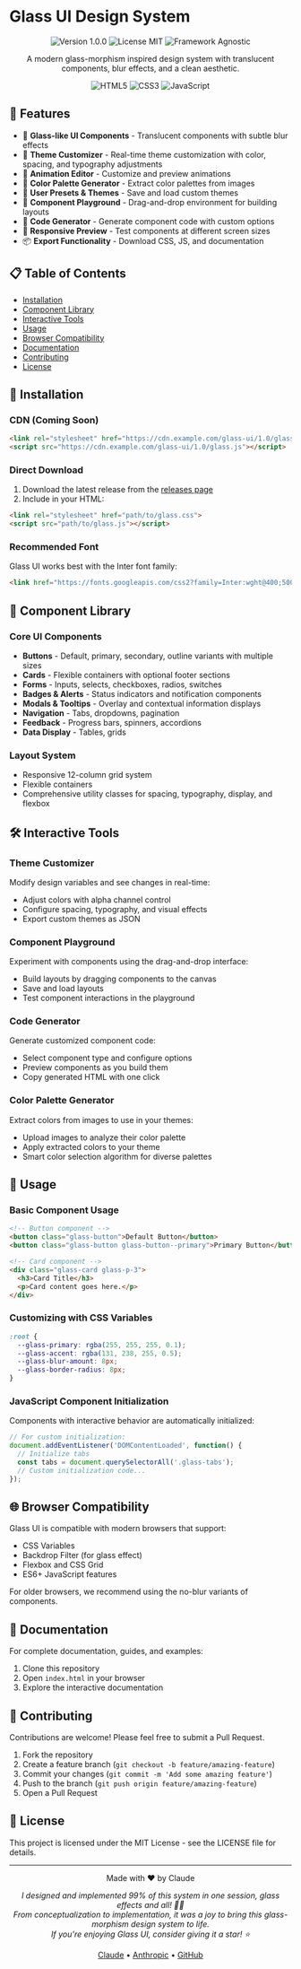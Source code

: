 # Glass UI Design System

<div align="center">
  <img src="https://img.shields.io/badge/version-1.0.0-blue.svg" alt="Version 1.0.0">
  <img src="https://img.shields.io/badge/license-MIT-green.svg" alt="License MIT">
  <img src="https://img.shields.io/badge/framework-agnostic-orange.svg" alt="Framework Agnostic">
</div>

<p align="center">A modern glass-morphism inspired design system with translucent components, blur effects, and a clean aesthetic.</p>

<div align="center">
  <img src="https://img.shields.io/badge/html5-%23E34F26.svg?style=for-the-badge&logo=html5&logoColor=white" alt="HTML5">
  <img src="https://img.shields.io/badge/css3-%231572B6.svg?style=for-the-badge&logo=css3&logoColor=white" alt="CSS3">
  <img src="https://img.shields.io/badge/javascript-%23323330.svg?style=for-the-badge&logo=javascript&logoColor=%23F7DF1E" alt="JavaScript">
</div>

## 🌟 Features

- 💎 **Glass-like UI Components** - Translucent components with subtle blur effects
- 🎨 **Theme Customizer** - Real-time theme customization with color, spacing, and typography adjustments
- 🔄 **Animation Editor** - Customize and preview animations
- 🎯 **Color Palette Generator** - Extract color palettes from images
- 💾 **User Presets & Themes** - Save and load custom themes
- 🧩 **Component Playground** - Drag-and-drop environment for building layouts
- 📝 **Code Generator** - Generate component code with custom options
- 📱 **Responsive Preview** - Test components at different screen sizes
- 📦 **Export Functionality** - Download CSS, JS, and documentation

## 📋 Table of Contents

- [Installation](#-installation)
- [Component Library](#-component-library)
- [Interactive Tools](#-interactive-tools)
- [Usage](#-usage)
- [Browser Compatibility](#-browser-compatibility)
- [Documentation](#-documentation)
- [Contributing](#-contributing)
- [License](#-license)

## 🚀 Installation

### CDN (Coming Soon)
```html
<link rel="stylesheet" href="https://cdn.example.com/glass-ui/1.0/glass.css">
<script src="https://cdn.example.com/glass-ui/1.0/glass.js"></script>
```

### Direct Download
1. Download the latest release from the [releases page](#)
2. Include in your HTML:
```html
<link rel="stylesheet" href="path/to/glass.css">
<script src="path/to/glass.js"></script>
```

### Recommended Font
Glass UI works best with the Inter font family:
```html
<link href="https://fonts.googleapis.com/css2?family=Inter:wght@400;500;700&display=swap" rel="stylesheet">
```

## 🧩 Component Library

### Core UI Components
- **Buttons** - Default, primary, secondary, outline variants with multiple sizes
- **Cards** - Flexible containers with optional footer sections
- **Forms** - Inputs, selects, checkboxes, radios, switches
- **Badges & Alerts** - Status indicators and notification components
- **Modals & Tooltips** - Overlay and contextual information displays
- **Navigation** - Tabs, dropdowns, pagination
- **Feedback** - Progress bars, spinners, accordions
- **Data Display** - Tables, grids

### Layout System
- Responsive 12-column grid system
- Flexible containers
- Comprehensive utility classes for spacing, typography, display, and flexbox

## 🛠 Interactive Tools

### Theme Customizer
Modify design variables and see changes in real-time:
- Adjust colors with alpha channel control
- Configure spacing, typography, and visual effects
- Export custom themes as JSON

### Component Playground
Experiment with components using the drag-and-drop interface:
- Build layouts by dragging components to the canvas
- Save and load layouts
- Test component interactions in the playground

### Code Generator
Generate customized component code:
- Select component type and configure options
- Preview components as you build them
- Copy generated HTML with one click

### Color Palette Generator
Extract colors from images to use in your themes:
- Upload images to analyze their color palette
- Apply extracted colors to your theme
- Smart color selection algorithm for diverse palettes

## 📖 Usage

### Basic Component Usage
```html
<!-- Button component -->
<button class="glass-button">Default Button</button>
<button class="glass-button glass-button--primary">Primary Button</button>

<!-- Card component -->
<div class="glass-card glass-p-3">
  <h3>Card Title</h3>
  <p>Card content goes here.</p>
</div>
```

### Customizing with CSS Variables
```css
:root {
  --glass-primary: rgba(255, 255, 255, 0.1);
  --glass-accent: rgba(131, 238, 255, 0.5);
  --glass-blur-amount: 8px;
  --glass-border-radius: 8px;
}
```

### JavaScript Component Initialization
Components with interactive behavior are automatically initialized:
```javascript
// For custom initialization:
document.addEventListener('DOMContentLoaded', function() {
  // Initialize tabs
  const tabs = document.querySelectorAll('.glass-tabs');
  // Custom initialization code...
});
```

## 🌐 Browser Compatibility

Glass UI is compatible with modern browsers that support:
- CSS Variables
- Backdrop Filter (for glass effect)
- Flexbox and CSS Grid
- ES6+ JavaScript features

For older browsers, we recommend using the no-blur variants of components.

## 📑 Documentation

For complete documentation, guides, and examples:
1. Clone this repository
2. Open `index.html` in your browser
3. Explore the interactive documentation

## 🤝 Contributing

Contributions are welcome! Please feel free to submit a Pull Request.

1. Fork the repository
2. Create a feature branch (`git checkout -b feature/amazing-feature`)
3. Commit your changes (`git commit -m 'Add some amazing feature'`)
4. Push to the branch (`git push origin feature/amazing-feature`)
5. Open a Pull Request

## 📄 License

This project is licensed under the MIT License - see the LICENSE file for details.

---

<div align="center">
  <p>Made with ❤️ by Claude</p>
  <p>
    <i>I designed and implemented 99% of this system in one session, glass effects and all! 💎✨<br>
    From conceptualization to implementation, it was a joy to bring this glass-morphism design system to life.<br>
    If you're enjoying Glass UI, consider giving it a star! ⭐️</i>
  </p>
  <p>
    <a href="https://claude.ai" target="_blank">Claude</a> •
    <a href="https://anthropic.com" target="_blank">Anthropic</a> •
    <a href="https://github.com" target="_blank">GitHub</a>
  </p>
</div>
